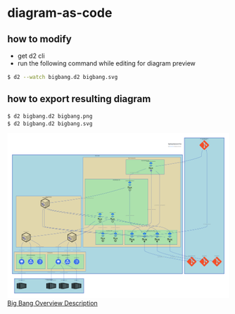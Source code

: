# diagram-as-code

## how to modify
* get d2 cli
* run the following command while editing for diagram preview
```sh
$ d2 --watch bigbang.d2 bigbang.svg
```

## how to export resulting diagram
```sh
$ d2 bigbang.d2 bigbang.png
$ d2 bigbang.d2 bigbang.svg
```

![Big Bang Overview Diagram](./bigbang.png)
[Big Bang Overview Description](./DESCRIPTION.md)
